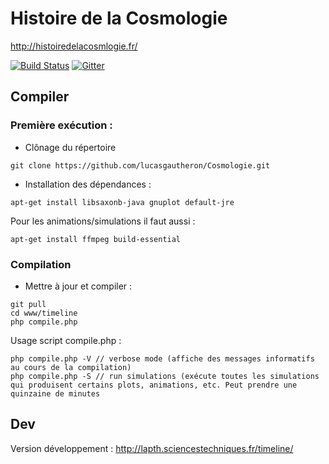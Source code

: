 # Histoire de la Cosmologie

http://histoiredelacosmlogie.fr/

[![Build Status](https://travis-ci.org/lucasgautheron/Cosmologie.svg?branch=master)](https://travis-ci.org/lucasgautheron/Cosmologie) [![Gitter](https://badges.gitter.im/Join%20Chat.svg)](https://gitter.im/lucasgautheron/Cosmologie?utm_source=badge&utm_medium=badge&utm_campaign=pr-badge&utm_content=badge)

## Compiler

### Première exécution :

 * Clônage du répertoire
```
git clone https://github.com/lucasgautheron/Cosmologie.git
```
 * Installation des dépendances :
 
```
apt-get install libsaxonb-java gnuplot default-jre
```

Pour les animations/simulations il faut aussi :
```
apt-get install ffmpeg build-essential
```

### Compilation
 * Mettre à jour et compiler :

```
git pull
cd www/timeline
php compile.php
```

Usage script compile.php : 

```
php compile.php -V // verbose mode (affiche des messages informatifs au cours de la compilation)
php compile.php -S // run simulations (exécute toutes les simulations qui produisent certains plots, animations, etc. Peut prendre une quinzaine de minutes
```

## Dev

Version développement : http://lapth.sciencestechniques.fr/timeline/

